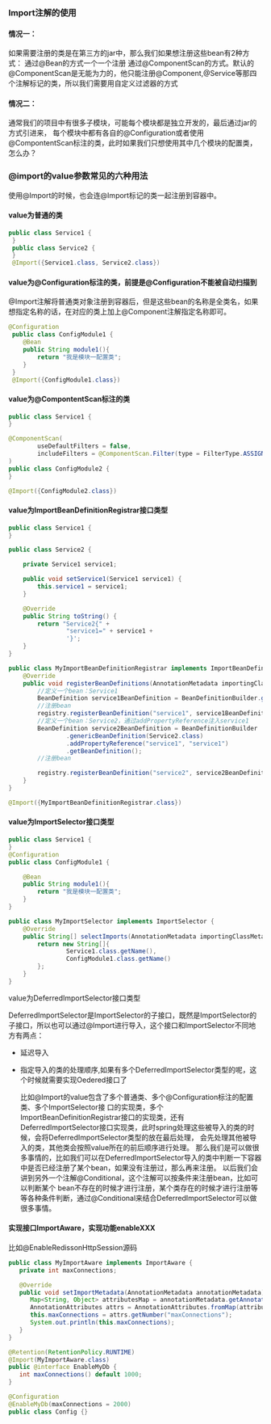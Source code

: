 ### Import注解的使用

#### 情况一：

 如果需要注册的类是在第三方的jar中，那么我们如果想注册这些bean有2种方式：
 通过@Bean的方式一个一个注册
 通过@ComponentScan的方式。默认的@ComponentScan是无能为力的，他只能注册@Component,@Service等那四个注解标记的类，所以我们需要用自定义过滤器的方式

 #### 情况二：

 通常我们的项目中有很多子模块，可能每个模块都是独立开发的，最后通过jar的方式引进来，
 每个模块中都有各自的@Configuration或者使用@CompontentScan标注的类，此时如果我们只想使用其中几个模块的配置类，怎么办？

 ### @import的value参数常见的六种用法

 使用@Import的时候，也会连@Import标记的类一起注册到容器中。

#### value为普通的类

 ```java
 public class Service1 {
  }
  public class Service2 {
  }
  @Import({Service1.class, Service2.class})
 ```

#### value为@Configuration标注的类，前提是@Configuration不能被自动扫描到

@Import注解将普通类对象注册到容器后，但是这些bean的名称是全类名，如果想指定名称的话，在对应的类上加上@Component注解指定名称即可。
```java
@Configuration
 public class ConfigModule1 {
    @Bean
    public String module1(){
 		return "我是模块一配置类";
    }
 }
 @Import({ConfigModule1.class})
```

####  value为@CompontentScan标注的类

```java
public class Service1 {
}

@ComponentScan(
		useDefaultFilters = false,
		includeFilters = @ComponentScan.Filter(type = FilterType.ASSIGNABLE_TYPE, classes = Service1.class)
)
public class ConfigModule2 {
}

@Import({ConfigModule2.class})
```

#### value为ImportBeanDefinitionRegistrar接口类型

```java
public class Service1 {
}

public class Service2 {

	private Service1 service1;

	public void setService1(Service1 service1) {
		this.service1 = service1;
	}

	@Override
	public String toString() {
		return "Service2{" +
				"service1=" + service1 +
				'}';
	}
}

public class MyImportBeanDefinitionRegistrar implements ImportBeanDefinitionRegistrar {
	@Override
	public void registerBeanDefinitions(AnnotationMetadata importingClassMetadata, BeanDefinitionRegistry registry, BeanNameGenerator importBeanNameGenerator) {
		//定义一个bean：Service1
		BeanDefinition service1BeanDefinition = BeanDefinitionBuilder.genericBeanDefinition(Service1.class).getBeanDefinition();
		//注册bean
		registry.registerBeanDefinition("service1", service1BeanDefinition);
		//定义一个bean：Service2，通过addPropertyReference注入service1
		BeanDefinition service2BeanDefinition = BeanDefinitionBuilder
				.genericBeanDefinition(Service2.class)
				.addPropertyReference("service1", "service1")
				.getBeanDefinition();
		//注册bean

		registry.registerBeanDefinition("service2", service2BeanDefinition);
	}
}

@Import({MyImportBeanDefinitionRegistrar.class})
```

#### value为ImportSelector接口类型

```java
public class Service1 {
}
@Configuration
public class ConfigModule1 {

	@Bean
	public String module1(){
		return "我是模块一配置类";
	}
}

public class MyImportSelector implements ImportSelector {
	@Override
	public String[] selectImports(AnnotationMetadata importingClassMetadata) {
		return new String[]{
				Service1.class.getName(),
				ConfigModule1.class.getName()
		};
	}
}
```

 value为DeferredImportSelector接口类型

DeferredImportSelector是ImportSelector的子接口，既然是ImportSelector的子接口，所以也可以通过@Import进行导入，这个接口和ImportSelector不同地方有两点：

- 延迟导入

- 指定导入的类的处理顺序,如果有多个DeferredImportSelector类型的呢，这个时候就需要实现Oedered接口了

  

  比如@Import的value包含了多个普通类、多个@Configuration标注的配置类、多个ImportSelector接 口的实现类，多个ImportBeanDefinitionRegistrar接口的实现类，还有DeferredImportSelector接口实现类，此时spring处理这些被导入的类的时候，会将DeferredImportSelector类型的放在最后处理， 会先处理其他被导入的类，其他类会按照value所在的前后顺序进行处理。 那么我们是可以做很多事情的，比如我们可以在DeferredImportSelector导入的类中判断一下容器中是否已经注册了某个bean，如果没有注册过，那么再来注册。 以后我们会讲到另外一个注解@Conditional，这个注解可以按条件来注册bean，比如可以判断某个 bean不存在的时候才进行注册，某个类存在的时候才进行注册等等各种条件判断，通过@Conditional来结合DeferredImportSelector可以做很多事情。

#### 实现接口ImportAware，实现功能enableXXX

比如@EnableRedissonHttpSession源码

```java
public class MyImportAware implements ImportAware {
   private int maxConnections;

   @Override
   public void setImportMetadata(AnnotationMetadata annotationMetadata) {
      Map<String, Object> attributesMap = annotationMetadata.getAnnotationAttributes(EnableMyDb.class.getName());
      AnnotationAttributes attrs = AnnotationAttributes.fromMap(attributesMap);
      this.maxConnections = attrs.getNumber("maxConnections");
      System.out.println(this.maxConnections);
   }
}
```

```java
@Retention(RetentionPolicy.RUNTIME)
@Import(MyImportAware.class)
public @interface EnableMyDb {
   int maxConnections() default 1000;
}

@Configuration
@EnableMyDb(maxConnections = 2000)
public class Config {}
```

